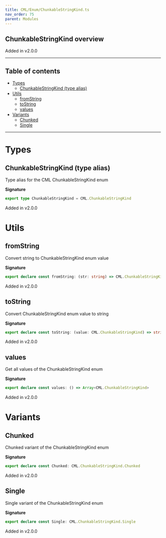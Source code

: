```yaml
---
title: CML/Enum/ChunkableStringKind.ts
nav_order: 75
parent: Modules
---
```


## ChunkableStringKind overview

Added in v2.0.0

---

<h2 class="text-delta">Table of contents</h2>

- [Types](#types)
  - [ChunkableStringKind (type alias)](#chunkablestringkind-type-alias)
- [Utils](#utils)
  - [fromString](#fromstring)
  - [toString](#tostring)
  - [values](#values)
- [Variants](#variants)
  - [Chunked](#chunked)
  - [Single](#single)

---

# Types

## ChunkableStringKind (type alias)

Type alias for the CML ChunkableStringKind enum

**Signature**

```ts
export type ChunkableStringKind = CML.ChunkableStringKind
```

Added in v2.0.0

# Utils

## fromString

Convert string to ChunkableStringKind enum value

**Signature**

```ts
export declare const fromString: (str: string) => CML.ChunkableStringKind | undefined
```

Added in v2.0.0

## toString

Convert ChunkableStringKind enum value to string

**Signature**

```ts
export declare const toString: (value: CML.ChunkableStringKind) => string
```

Added in v2.0.0

## values

Get all values of the ChunkableStringKind enum

**Signature**

```ts
export declare const values: () => Array<CML.ChunkableStringKind>
```

Added in v2.0.0

# Variants

## Chunked

Chunked variant of the ChunkableStringKind enum

**Signature**

```ts
export declare const Chunked: CML.ChunkableStringKind.Chunked
```

Added in v2.0.0

## Single

Single variant of the ChunkableStringKind enum

**Signature**

```ts
export declare const Single: CML.ChunkableStringKind.Single
```

Added in v2.0.0
